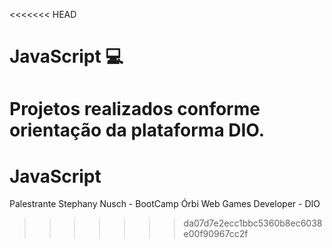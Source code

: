 <<<<<<< HEAD
# JavaScript :computer:

Projetos realizados conforme orientação da plataforma DIO.
=======
# JavaScript

Palestrante Stephany Nusch - BootCamp Órbi Web Games Developer - DIO
>>>>>>> da07d7e2ecc1bbc5360b8ec6038e00f90967cc2f
